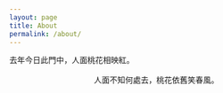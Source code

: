```yaml
---
layout: page
title: About
permalink: /about/
---
```


<pre>
去年今日此門中，人面桃花相映紅。
 
                  人面不知何處去，桃花依舊笑春風。
</pre>
